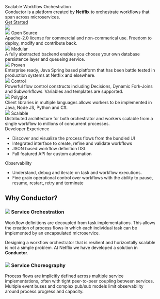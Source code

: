 <div class="container hero">
  <div class="row justify-content-center align-items-center">
    <div class="col-6">
      <div class="heading">
        Scalable Workflow Orchestration
      </div>
      <div class="caption pt-3">
        Conductor is a platform created by <b>Netflix</b> to orchestrate workflows that span across microservices.
      </div>
      <div class="mt-5"> 
      <a type="button" class="btn btn-primary" href="/gettingstarted/local.html">Get Started</a>
      </div>
    </div>
    <div class="col-6">
      <img src="/img/workflow.svg" class="illustration">
    </div>
  </div>
</div>


<div class="container bullets">
  <div class="row justify-content-center">
    <div class="col-4">
      <div class="heading">
        <img src="/img/icons/osi.svg" class="icon"/> Open Source
      </div>
      <div class="caption">
        Apache-2.0 license for commercial and non-commerical use. Freedom to deploy, modify and contribute back.
      </div>
    </div>
    <div class="col-4">
      <div class="heading">
        <img src="/img/icons/modular.svg" class="icon"/> Modular
      </div>
      <div class="caption">
        A fully abstracted backend enables you choose your own database persistence layer and queueing service.
      </div>
    </div>
    <div class="col-4">
      <div class="heading">
        <img src="/img/icons/shield.svg" class="icon"/> Proven
      </div>
      <div class="caption">        
        Enterprise ready, Java Spring based platform that has been battle tested in production systems at Netflix and elsewhere.
      </div>
    </div>
  </div>
  
  
  <div class="row justify-content-center">
    <div class="col-4">
      <div class="heading">
         <img src="/img/icons/wrench.svg" class="icon"/> Control
      </div>
      <div class="caption">        
        Powerful flow control constructs including Decisions, Dynamic Fork-Joins and Subworkflows. Variables and templates are supported.
      </div>
    </div>
    <div class="col-4">
      <div class="heading">
        <img src="/img/icons/brackets.svg" class="icon"/> Polyglot
      </div>
      <div class="caption">        
        Client libraries in multiple languages allows workers to be implemented in Java, Node JS, Python and C#.
      </div>
    </div>
    <div class="col-4">
      <div class="heading">
         <img src="/img/icons/server.svg" class="icon" /> Scalable
      </div>
      <div class="caption">        
        Distributed architecture for both orchestrator and workers scalable from a single workflow to millions of concurrent processes.
      </div>
    </div>
  </div>
</div>

<div class="container module">
  <div class="row align-items-center">
    <div class="col-6">
      <div class="heading">
        Developer Experience
      </div>
      <div class="caption">        
        <ul>
          <li>Discover and visualize the process flows from the bundled UI</li>
          <li>Integrated interface to create, refine and validate workflows</li>          
          <li>JSON based workflow definition DSL</li>
          <li>Full featured API for custom automation</li>
        </ui>
      </div>
    </div>
    <div class="col-6">
      <div class="screenshot" style="background-image: url(/img/tutorial/Switch_UPS.png);"></div>
    </div>
  </div>
</div>

<div class="container module">
  <div class="row">
    <div class="col-6">
      <div class="heading">
        Observability
      </div>
      <div class="caption">    
        <ul>
          <li>Understand, debug and iterate on task and workflow executions.</li>
          <li>Fine grain operational control over workflows with the ability to pause, resume, restart, retry and terminate</li>
        </ul>
      </div>
    </div>
    <div class="col-6">
      <div class="screenshot" style="background-image: url(/img/timeline.png);"></div>
    </div>
  </div>
</div>


<div class="compare">
  <div class="container">
    <div class="row">
      <div class="col-12">
        <h2 class="heading">Why Conductor?</h2>
      </div>
    </div>
    <div class="row align-items-stretch">
      <div class="col-6">
      <div class="bubble">
        <h3 class="heading">
           <img src="/img/favicon.svg" class="icon"/> Service Orchestration
        </h3>
        <div class="caption">        
          <p>Workflow definitions are decoupled from task implementations. This allows the creation of process flows in which each individual task can be implemented 
          by an encapsulated microservice.</p>
          <p>Designing a workflow orchestrator that is resilient and horizontally scalable is not a simple problem. At Netflix we have developed a solution in <b>Conductor</b>.</p>
        </div>
        </div>
      </div>
      <div class="col-6">
      <div class="bubble">
        <h3 class="heading">
          <img src="/img/icons/network.svg" class="icon"/> Service Choreography
        </h3>
        <div class="caption">        
          Process flows are implicitly defined across multiple service implementations, often with
          tight peer-to-peer coupling between services. Multiple event buses and complex
          pub/sub models limit observability around process progress and capacity. 
        </div>
      </div>
      </div>
    </div>
  </div>
</div>
